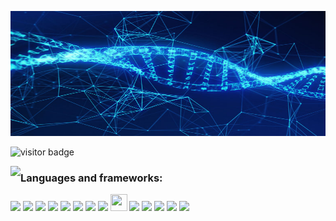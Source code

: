 <img src='dna_banner.jpg' alt="banner" width="100%" height="200"></img>

![visitor badge](https://visitor-badge.glitch.me/badge?page_id=jwenjian.visitor-badge)

<!--[![Top languages](https://github-readme-stats.vercel.app/api/top-langs/?username=AntonieV&hide=Tex,PostScript&theme=chartreuse-dark)](https://github.com/anuraghazra/github-readme-stats)-->

<p><img align="left" src="https://github-readme-stats.vercel.app/api/top-langs?username=AntonieV&show_icons=true&locale=en&layout=compact&hide=Tex,PostScript&border_color=2a2f3a&langs_count=9&theme=chartreuse-dark"></p> 

### Languages and frameworks: 

<!-- <span><img src="https://raw.githubusercontent.com/github/explore/80688e429a7d4ef2fca1e82350fe8e3517d3494d/topics/python/python.png" width=30px></span>&nbsp;
<span><img src="https://raw.githubusercontent.com/github/explore/80688e429a7d4ef2fca1e82350fe8e3517d3494d/topics/r/r.png" width=30px></span>&nbsp;
<span><img src="https://raw.githubusercontent.com/github/explore/80688e429a7d4ef2fca1e82350fe8e3517d3494d/topics/bash/bash.png" width=30px></span>&nbsp;
<span><img src="https://raw.githubusercontent.com/github/explore/80688e429a7d4ef2fca1e82350fe8e3517d3494d/topics/java/java.png" width=30px></span>&nbsp;
<span><img src="https://raw.githubusercontent.com/github/explore/80688e429a7d4ef2fca1e82350fe8e3517d3494d/topics/typescript/typescript.png" width=30px></span>&nbsp;
<span><img src="https://raw.githubusercontent.com/github/explore/80688e429a7d4ef2fca1e82350fe8e3517d3494d/topics/css/css.png" width=30px></span>&nbsp;
<span><img src="https://raw.githubusercontent.com/github/explore/80688e429a7d4ef2fca1e82350fe8e3517d3494d/topics/html/html.png" width=30px></span>&nbsp;
<span><img src="https://raw.githubusercontent.com/github/explore/80688e429a7d4ef2fca1e82350fe8e3517d3494d/topics/angular/angular.png" width=30px></span>&nbsp;
<span><img src="https://raw.githubusercontent.com/github/explore/80688e429a7d4ef2fca1e82350fe8e3517d3494d/topics/spring-boot/spring-boot.png" width=30px></span>&nbsp;
<span><img src="https://raw.githubusercontent.com/github/explore/80688e429a7d4ef2fca1e82350fe8e3517d3494d/topics/nodejs/nodejs.png" width=30px></span>&nbsp;
<span><img src="https://raw.githubusercontent.com/github/explore/80688e429a7d4ef2fca1e82350fe8e3517d3494d/topics/npm/npm.png" width=30px></span>&nbsp;
<span><img src="https://raw.githubusercontent.com/github/explore/80688e429a7d4ef2fca1e82350fe8e3517d3494d/topics/linux/linux.png" width=30px></span>&nbsp;
<span><img src="https://raw.githubusercontent.com/github/explore/80688e429a7d4ef2fca1e82350fe8e3517d3494d/topics/latex/latex.png" width=30px></span>&nbsp; -->
<!-- <span><img src="" width=30px></span>&nbsp; -->

![](https://img.shields.io/badge/python-%2314354C.svg?style=for-the-badge&logo=python&logoColor=green)
![](https://img.shields.io/badge/r-%2314354C.svg?style=for-the-badge&logo=r&logoColor=3885F1)
![](https://img.shields.io/badge/Shell_Script-%2314354C?style=for-the-badge&logo=gnu-bash&logoColor=green)
![](https://img.shields.io/badge/Java-%2314354C?style=for-the-badge&logo=java&logoColor=FA1310)
![](https://img.shields.io/badge/typescript-%2314354C.svg?style=for-the-badge&logo=typescript&logoColor=F7EF00)
![](https://img.shields.io/badge/CSS3-%2314354C?style=for-the-badge&logo=css3&logoColor=3885F1)
![](https://img.shields.io/badge/HTML5-%2314354C?style=for-the-badge&logo=html5&logoColor=FD7D21) 
![](https://img.shields.io/badge/Angular-%2314354C?style=for-the-badge&logo=angular&logoColor=FA0F0F)
<img src="https://ngrx.io/assets/images/ngrx-badge.png" width="27" height="27">
![](https://img.shields.io/badge/Spring-%2314354C?style=for-the-badge&logo=spring&logoColor=green)
![](https://img.shields.io/badge/Node.js-%2314354C?style=for-the-badge&logo=node-dot-js&logoColor=white)
![](https://img.shields.io/badge/npm-%2314354C?style=for-the-badge&logo=npm&logoColor=white)
![](https://img.shields.io/badge/Linux-%2314354C?style=for-the-badge&logo=linux&logoColor=white)
![](https://img.shields.io/badge/latex-%2314354C.svg?style=for-the-badge&logo=latex&logoColor=008181)


<!-- [![](https://github-readme-stats.vercel.app/api?username=AntonieV&show_icons=true&count_private=true&hide_rank=false&include_all_commits=false&custom_title=Statistics:&theme=blue-green)](https://github.com/anuraghazra/github-readme-stats) -->
